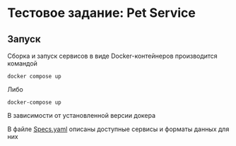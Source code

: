 # Тестовое задание: Pet Service

## Запуск

Сборка и запуск сервисов в виде Docker-контейнеров производится командой
```
docker compose up
```
Либо
```
docker-compose up
```
В зависимости от установленной версии докера

В файле [Specs.yaml](Specs.yaml) описаны доступные сервисы и форматы данных для них